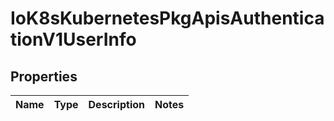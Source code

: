 
# IoK8sKubernetesPkgApisAuthenticationV1UserInfo

## Properties
Name | Type | Description | Notes
------------ | ------------- | ------------- | -------------



